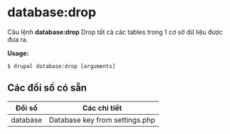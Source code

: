 # database:drop
Câu lệnh **database:drop** Drop tất cả các tables trong 1 cơ sở dữ liệu được đưa ra.

**Usage:**
```
$ drupal database:drop [arguments] 
```

## Các đối số có sẵn
Đối số | Các chi tiết
---------|-------------
database | Database key from settings.php
